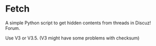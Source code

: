 # Fetch

A simple Python script to get hidden contents from threads in Discuz! Forum.

Use V3 or V3.5. (V3 might have some problems with checksum)

